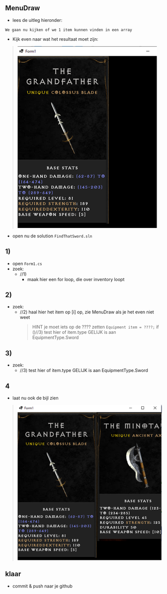 

## MenuDraw

- lees de uitleg hieronder:
```
We gaan nu kijken of we 1 item kunnen vinden in een array

```
- Kijk even naar wat het resultaat moet zijn:
> ![](img/result.PNG)

- open nu de solution `FindThatSword.sln`

## 1)

- open `Form1.cs`
- zoek:
    - //1) 
        -  maak hier een for loop, die over inventory loopt
    
## 2)

- zoek:
    - //2) haal hier het item op [i] op, zie MenuDraw als je het even niet weet
        > HINT je moet iets op de ???? zetten ```Equipment item = ????;```
                if ()//3) test hier of item.type GELIJK is aan EquipmentType.Sword
    
## 3)

- zoek:
    - //3) test hier of item.type GELIJK is aan EquipmentType.Sword
    

## 4

- laat nu ook de bijl zien
> ![](img/extra.PNG)

## klaar

- commit & push naar je github        